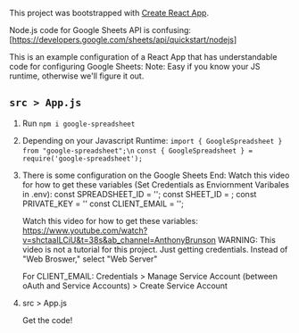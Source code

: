 This project was bootstrapped with [Create React App](https://github.com/facebook/create-react-app).

Node.js code for Google Sheets API is confusing: [https://developers.google.com/sheets/api/quickstart/nodejs]

This is an example configuration of a React App that has understandable code for configuring Google Sheets:
Note: Easy if you know your JS runtime, otherwise we'll figure it out.

## `src > App.js`

1. Run `npm i google-spreadsheet`
  
2. Depending on your Javascript Runtime: 
   `import { GoogleSpreadsheet } from "google-spreadsheet";\n`
   `const { GoogleSpreadsheet } = require('google-spreadsheet');`
   
3. There is some configuration on the Google Sheets End: Watch this video for how to get these variables (Set Credentials as Enviornment Varibales in .env): 
    const SPREADSHEET_ID = '';
    const SHEET_ID = ;
    const PRIVATE_KEY = ''
    const CLIENT_EMAIL = '';
    
    Watch this video for how to get these variables: https://www.youtube.com/watch?v=shctaaILCiU&t=38s&ab_channel=AnthonyBrunson
    WARNING: This video is not a tutorial for this project. Just getting credentials. Instead of "Web Broswer," select "Web Server"
    
    For CLIENT_EMAIL: Credentials > Manage Service Account (between oAuth and Service Accounts) > Create Service Account

4. src > App.js 
    
    Get the code!
    
